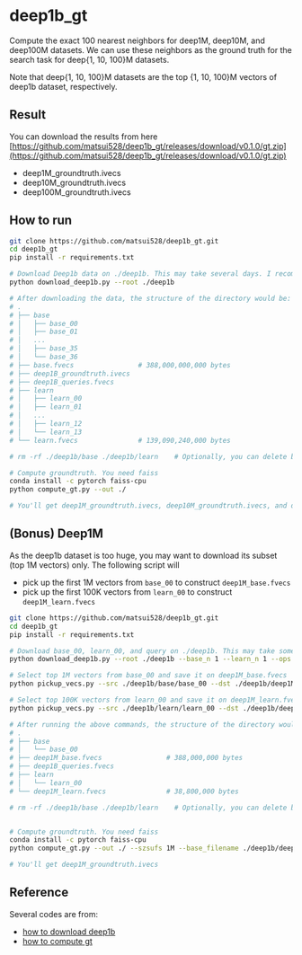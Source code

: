 # deep1b_gt

Compute the exact 100 nearest neighbors for deep1M, deep10M, and deep100M datasets. We can use these neighbors as the ground truth for the search task for deep{1, 10, 100}M datasets.

Note that deep{1, 10, 100}M datasets are the top {1, 10, 100}M vectors of deep1b dataset, respectively.

## Result
You can download the results from here [https://github.com/matsui528/deep1b_gt/releases/download/v0.1.0/gt.zip](https://github.com/matsui528/deep1b_gt/releases/download/v0.1.0/gt.zip)
- deep1M_groundtruth.ivecs
- deep10M_groundtruth.ivecs
- deep100M_groundtruth.ivecs


## How to run
```bash
git clone https://github.com/matsui528/deep1b_gt.git
cd deep1b_gt
pip install -r requirements.txt

# Download Deep1b data on ./deep1b. This may take several days. I recommend preparing 2TB of the disk space.
python download_deep1b.py --root ./deep1b

# After downloading the data, the structure of the directory would be: 
# .
# ├── base
# │   ├── base_00
# │   ├── base_01
# │   ...
# │   ├── base_35
# │   └── base_36
# ├── base.fvecs                # 388,000,000,000 bytes
# ├── deep1B_groundtruth.ivecs
# ├── deep1B_queries.fvecs
# ├── learn
# │   ├── learn_00
# │   ├── learn_01
# │   ...
# │   ├── learn_12
# │   └── learn_13
# └── learn.fvecs               # 139,090,240,000 bytes

# rm -rf ./deep1b/base ./deep1b/learn    # Optionally, you can delete base and learn, that should not be used anymore

# Compute groundtruth. You need faiss
conda install -c pytorch faiss-cpu
python compute_gt.py --out ./

# You'll get deep1M_groundtruth.ivecs, deep10M_groundtruth.ivecs, and deep100M_groundtruth.ivecs
```






## (Bonus) Deep1M
As the deep1b dataset is too huge, you may want to download its subset (top 1M vectors) only. The following script will
- pick up the first 1M vectors from `base_00` to construct `deep1M_base.fvecs`
- pick up the first 100K vectors from `learn_00` to construct `deep1M_learn.fvecs`
```bash
git clone https://github.com/matsui528/deep1b_gt.git
cd deep1b_gt
pip install -r requirements.txt

# Download base_00, learn_00, and query on ./deep1b. This may take some hours. I recommend preparing 25GB of the disk space.
python download_deep1b.py --root ./deep1b --base_n 1 --learn_n 1 --ops query base learn 

# Select top 1M vectors from base_00 and save it on deep1M_base.fvecs
python pickup_vecs.py --src ./deep1b/base/base_00 --dst ./deep1b/deep1M_base.fvecs --topk 1000000

# Select top 100K vectors from learn_00 and save it on deep1M_learn.fvecs
python pickup_vecs.py --src ./deep1b/learn/learn_00 --dst ./deep1b/deep1M_learn.fvecs --topk 100000

# After running the above commands, the structure of the directory would be: 
# .
# ├── base
# │   └── base_00
# ├── deep1M_base.fvecs                # 388,000,000 bytes
# ├── deep1B_queries.fvecs             
# ├── learn
# │   └── learn_00
# └── deep1M_learn.fvecs               # 38,800,000 bytes

# rm -rf ./deep1b/base ./deep1b/learn    # Optionally, you can delete base and learn, that should not be used anymore


# Compute groundtruth. You need faiss
conda install -c pytorch faiss-cpu
python compute_gt.py --out ./ --szsufs 1M --base_filename ./deep1b/deep1M_base.fvecs --query_filename ./deep1b/deep1B_queries.fvecs 

# You'll get deep1M_groundtruth.ivecs
```





## Reference
Several codes are from:
- [how to download deep1b](https://github.com/arbabenko/GNOIMI/blob/master/downloadDeep1B.py)
- [how to compute gt](https://github.com/facebookresearch/faiss/blob/master/benchs/link_and_code/datasets.py)
